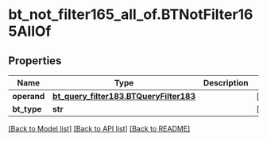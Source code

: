 # bt_not_filter165_all_of.BTNotFilter165AllOf

## Properties
Name | Type | Description | Notes
------------ | ------------- | ------------- | -------------
**operand** | [**bt_query_filter183.BTQueryFilter183**](BTQueryFilter183.md) |  | [optional] 
**bt_type** | **str** |  | [optional] 

[[Back to Model list]](../README.md#documentation-for-models) [[Back to API list]](../README.md#documentation-for-api-endpoints) [[Back to README]](../README.md)



